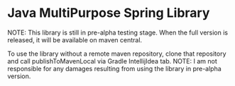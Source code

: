 # Java MultiPurpose Spring Library

NOTE:
This library is still in pre-alpha testing stage. When the full version is released, it will be available on maven central.

To use the library without a remote maven repository, clone that repository and call publishToMavenLocal via Gradle IntellijIdea tab. NOTE: I am not responsible for any damages resulting from using the library in pre-alpha version.
